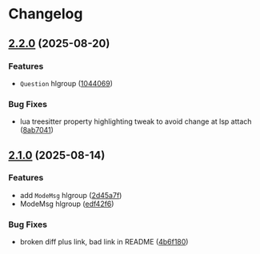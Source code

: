 # Changelog

## [2.2.0](https://github.com/ptdewey/darkearth-nvim/compare/v2.1.0...v2.2.0) (2025-08-20)


### Features

* `Question` hlgroup ([1044069](https://github.com/ptdewey/darkearth-nvim/commit/10440691dfb2e6be06818795fdc3b4bad0c425ba))


### Bug Fixes

* lua treesitter property highlighting tweak to avoid change at lsp attach ([8ab7041](https://github.com/ptdewey/darkearth-nvim/commit/8ab7041133850f8b5d34f46f353918200dc40458))

## [2.1.0](https://github.com/ptdewey/darkearth-nvim/compare/v2.0.1...v2.1.0) (2025-08-14)


### Features

* add `ModeMsg` hlgroup ([2d45a7f](https://github.com/ptdewey/darkearth-nvim/commit/2d45a7f986cfa03010687072cbb7781a4ddb3d4b))
* ModeMsg hlgroup ([edf42f6](https://github.com/ptdewey/darkearth-nvim/commit/edf42f603fa955809a398e38b370546e50cb02c8))


### Bug Fixes

* broken diff plus link, bad link in README ([4b6f180](https://github.com/ptdewey/darkearth-nvim/commit/4b6f1807117e69613116b3173374f94de57a4b60))
